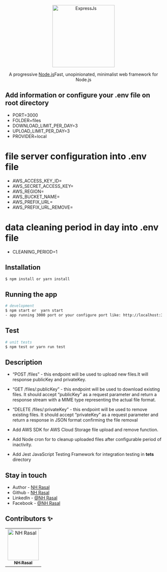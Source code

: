 <p align="center">
  <a href="https://expressjs.com" target="blank"><img src="https://expressjs.com/images/favicon.png" width="200" alt="ExpressJs" /></a>
</p>

  <p align="center">A progressive <a href="http://nodejs.org" target="_blank">Node.js</a>Fast, unopinionated, minimalist web framework for Node.js</p>
    <p align="center">

## Add information or configure your .env file on root directory

- PORT=3000
- FOLDER=files
- DOWNLOAD_LIMIT_PER_DAY=3
- UPLOAD_LIMIT_PER_DAY=3
- PROVIDER=local

# file server configuration into .env file

- AWS_ACCESS_KEY_ID=
- AWS_SECRET_ACCESS_KEY=
- AWS_REGION=
- AWS_BUCKET_NAME=
- AWS_PREFIX_URL=
- AWS_PREFIX_URL_REMOVE=

# data cleaning period in day into .env file

- CLEANING_PERIOD=1

## Installation

```bash
$ npm install or yarn install
```

## Running the app

```bash
# development
$ npm start or  yarn start
- app running 3000 port or your configure port like: http://localhost:300
```

## Test

```bash
# unit tests
$ npm test or yarn run test
```

## Description

- “POST /files” - this endpoint will be used to upload new files.It will response publicKey and privateKey.
- “GET /files/:publicKey” - this endpoint will be used to download existing files. It
  should accept “publicKey” as a request parameter and return a response stream
  with a MIME type representing the actual file format.

- “DELETE /files/:privateKey” - this endpoint will be used to remove existing files.
  It should accept “privateKey” as a request parameter and return a response in
  JSON format confirming the file removal
- Add AWS SDK for AWS Cloud Storage file upload and remove function.
- Add Node cron for to cleanup uploaded files after configurable
  period of inactivity.
- Add Jest JavaScript Testing Framework for integration testing in **tets** directory

## Stay in touch

- Author - [NH Rasal](https://www.linkedin.com/in/nhrasalcse/)
- Github - [NH Rasal](https://github.com/nhrasal/)
- LinkedIn - [@NH Rasal](https://www.linkedin.com/in/nhrasalcse/)
- Facebook - [@NH Rasal](https://www.facebook.com/nhrasal.cse/)

## Contributors ✨

<table>
  <tbody>
    <tr>
      <td align="center">
        <a href="https://github.com"><img src="https://avatars.githubusercontent.com/u/32142476?v=4" width="100px;" alt="NH Rasal"/><br /><sub><b>NH Rasal</b></sub></a>
      </td>
    </tr>
  </tbody>
</table>
